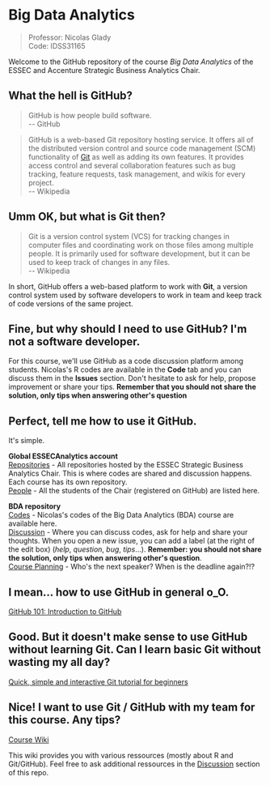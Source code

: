 # Big Data Analytics

> Professor: Nicolas Glady  
> Code: IDSS31165

Welcome to the GitHub repository of the course _Big Data Analytics_ of the ESSEC and Accenture Strategic Business Analytics Chair.

## What the hell is GitHub?

> GitHub is how people build software.  
-- GitHub

> GitHub is a web-based Git repository hosting service. It offers all of the distributed version control and source code management (SCM) functionality of [Git]() as well as adding its own features. It provides access control and several collaboration features such as bug tracking, feature requests, task management, and wikis for every project.  
-- Wikipedia

## Umm OK, but what is Git then?

> Git is a version control system (VCS) for tracking changes in computer files and coordinating work on those files among multiple people. It is primarily used for software development, but it can be used to keep track of changes in any files.  
-- Wikipedia

In short, GitHub offers a web-based platform to work with **Git**, a version control system used by software developers to work in team and keep track of code versions of the same project.

## Fine, but why should I need to use GitHub? I'm not a software developer.

For this course, we'll use GitHub as a code discussion platform among students. Nicolas's R codes are available in the **Code** tab and you can discuss them in the **Issues** section. Don't hesitate to ask for help, propose improvement or share your tips. **Remember that you should not share the solution, only tips when answering other's question**  

## Perfect, tell me how to use it GitHub.

It's simple.

**Global ESSECAnalytics account**  
[Repositories](https://github.com/ESSECAnalytics/) - All repositories hosted by the ESSEC Strategic Business Analytics Chair. This is where codes are shared and discussion happens. Each course has its own repository.  
[People](https://github.com/orgs/ESSECAnalytics/people) - All the students of the Chair (registered on GitHub) are listed here.  

**BDA repository**  
[Codes](https://github.com/ESSECAnalytics/BDA) - Nicolas's codes of the Big Data Analytics (BDA) course are available here.  
[Discussion](https://github.com/ESSECAnalytics/BDA/issues) - Where you can discuss codes, ask for help and share your thoughts. When you open a new issue, you can add a label (at the right of the edit box) (_help_, _question_, _bug_, _tips_...). **Remember: you should not share the solution, only tips when answering other's question**.  
[Course Planning](https://github.com/ESSECAnalytics/BDA/projects) - Who's the next speaker? When is the deadline again?!?  

## I mean... how to use GitHub in general o_O.

[GitHub 101: Introduction to GitHub](https://services.github.com/on-demand/intro-to-github/)  

## Good. But it doesn't make sense to use GitHub without learning Git. Can I learn basic Git without wasting my all day?

[Quick, simple and interactive Git tutorial for beginners](https://try.github.io/levels/1/challenges/1)  

## Nice! I want to use Git / GitHub with my team for this course. Any tips?

[Course Wiki](https://github.com/ESSECAnalytics/BDA/wiki/)  

This wiki provides you with various ressources (mostly about R and Git/GitHub). Feel free to ask additional ressources in the [Discussion](https://github.com/ESSECAnalytics/BDA/issues) section of this repo.
